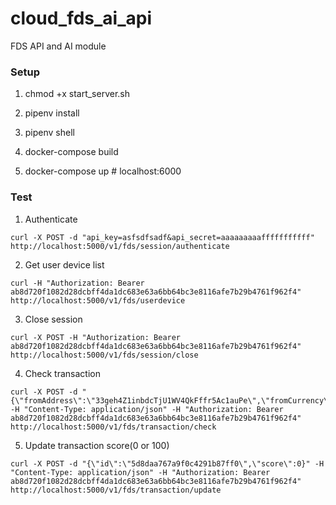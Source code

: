 # cloud_fds_ai_api
FDS API and AI module

### Setup
1. chmod +x start_server.sh

2. pipenv install

3. pipenv shell

4. docker-compose build

5. docker-compose up # localhost:6000


### Test
1. Authenticate
```
curl -X POST -d "api_key=asfsdfsadf&api_secret=aaaaaaaaafffffffffff" http://localhost:5000/v1/fds/session/authenticate
```

2. Get user device list
```
curl -H "Authorization: Bearer ab8d720f1082d28dcbff4da1dc683e63a6bb64bc3e8116afe7b29b4761f962f4" http://localhost:5000/v1/fds/userdevice
```

3. Close session
```
curl -X POST -H "Authorization: Bearer ab8d720f1082d28dcbff4da1dc683e63a6bb64bc3e8116afe7b29b4761f962f4" http://localhost:5000/v1/fds/session/close
```

4. Check transaction
```
curl -X POST -d "{\"fromAddress\":\"33geh4Z1inbdcTjU1WV4QkFffr5Ac1auPe\",\"fromCurrency\":\"BTC\",\"toAddress\":\"3Jr1S6mRhZPmk9jYQT7gFX74At8vMJ4JKP\",\"toCurrency\":\"BTC\",\"amount\":3.5,\"senderDeviceId\":1,\"senderIp\":\"10.0.0.1\",\"transactedAt\":\"20190909T1212\"}" -H "Content-Type: application/json" -H "Authorization: Bearer ab8d720f1082d28dcbff4da1dc683e63a6bb64bc3e8116afe7b29b4761f962f4" http://localhost:5000/v1/fds/transaction/check
```

5. Update transaction score(0 or 100)
```
curl -X POST -d "{\"id\":\"5d8daa767a9f0c4291b87ff0\",\"score\":0}" -H "Content-Type: application/json" -H "Authorization: Bearer ab8d720f1082d28dcbff4da1dc683e63a6bb64bc3e8116afe7b29b4761f962f4" http://localhost:5000/v1/fds/transaction/update
```
